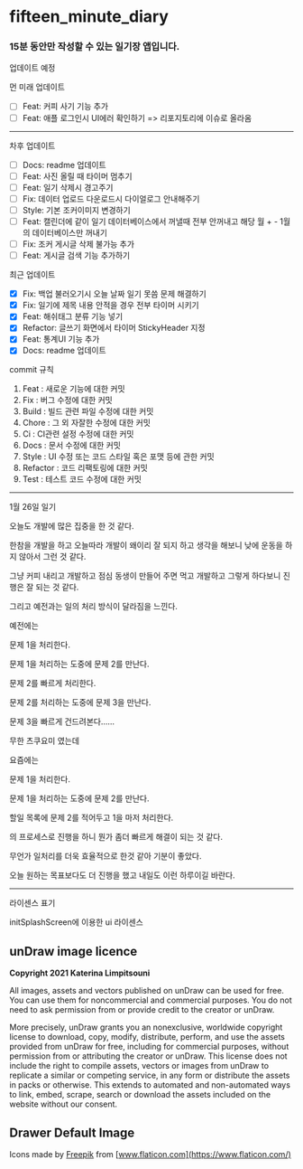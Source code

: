 # fifteen_minute_diary

### 15분 동안만 작성할 수 있는 일기장 앱입니다.

업데이트 예정

먼 미래 업데이트
- [ ] Feat: 커피 사기 기능 추가
- [ ] Feat: 애플 로그인시 UI에러 확인하기 => 리포지토리에 이슈로 올라옴
--------------------------------------------------------------------------
차후 업데이트
- [ ] Docs: readme 업데이트
- [ ] Feat: 사진 올릴 때 타이머 멈추기
- [ ] Feat: 일기 삭제시 경고주기
- [ ] Fix: 데이터 업로드 다운로드시 다이얼로그 안내해주기
- [ ] Style: 기본 조커이미지 변경하기
- [ ] Feat: 캘린더에 같이 일기 데이터베이스에서 꺼낼때 전부 안꺼내고 해당 월 + - 1월 의 데이터베이스만 꺼내기
- [ ] Fix: 조커 게시글 삭제 불가능 추가
- [ ] Feat: 게시글 검색 기능 추가하기

최근 업데이트
- [X] Fix: 백업 불러오기시 오늘 날짜 일기 못씀 문제 해결하기
- [X] Fix: 일기에 제목 내용 안적을 경우 전부 타이머 시키기
- [X] Feat: 해쉬태그 분류 기능 넣기
- [X] Refactor: 글쓰기 화면에서 타이머 StickyHeader 지정
- [X] Feat: 통계UI 기능 추가
- [X] Docs: readme 업데이트

commit 규칙
1. Feat : 새로운 기능에 대한 커밋
2. Fix : 버그 수정에 대한 커밋
3. Build : 빌드 관련 파일 수정에 대한 커밋
4. Chore : 그 외 자잘한 수정에 대한 커밋
5. Ci : CI관련 설정 수정에 대한 커밋
6. Docs : 문서 수정에 대한 커밋
7. Style : UI 수정 또는 코드 스타일 혹은 포맷 등에 관한 커밋
8. Refactor :  코드 리팩토링에 대한 커밋
9. Test : 테스트 코드 수정에 대한 커밋

---

1월 26일 일기

오늘도 개발에 많은 집중을 한 것 같다.

한참을 개발을 하고 오늘따라 개발이 왜이리 잘 되지 하고 생각을 해보니 낮에 운동을 하지 않아서 그런 것 같다.

그냥 커피 내리고 개발하고 점심 동생이 만들어 주면 먹고 개발하고 그렇게 하다보니 진행은 잘 되는 것 같다.

그리고 예전과는 일의 처리 방식이 달라짐을 느낀다.

예전에는

문제 1을 처리한다.

문제 1을 처리하는 도중에 문제 2를 만난다.

문제 2를 빠르게 처리한다.

문제 2를 처리하는 도중에 문제 3을 만난다.

문제 3을 빠르게 건드려본다......

무한 츠쿠요미 였는데

요즘에는 

문제 1을 처리한다.

문제 1을 처리하는 도중에 문제 2를 만난다.

할일 목록에 문제 2를 적어두고 1을 마저 처리한다.

의 프로세스로 진행을 하니 뭔가 좀더 빠르게 해결이 되는 것 같다.

무언가 일처리를 더욱 효율적으로 한것 같아 기분이 좋았다.

오늘 원하는 목표보다도 더 진행을 했고 내일도 이런 하루이길 바란다.

---

라이센스 표기

initSplashScreen에 이용한 ui 라이센스
## **unDraw image licence**

**Copyright 2021 Katerina Limpitsouni**

All images, assets and vectors published on unDraw can be used for free. You can use them for noncommercial and commercial purposes. You do not need to ask permission from or provide credit to the creator or unDraw.

More precisely, unDraw grants you an nonexclusive, worldwide copyright license to download, copy, modify, distribute, perform, and use the assets provided from unDraw for free, including for commercial purposes, without permission from or attributing the creator or unDraw. This license does not include the right to compile assets, vectors or images from unDraw to replicate a similar or competing service, in any form or distribute the assets in packs or otherwise. This extends to automated and non-automated ways to link, embed, scrape, search or download the assets included on the website without our consent.

## **Drawer Default Image**

 Icons made by [Freepik](https://www.freepik.com) from [www.flaticon.com](https://www.flaticon.com/)